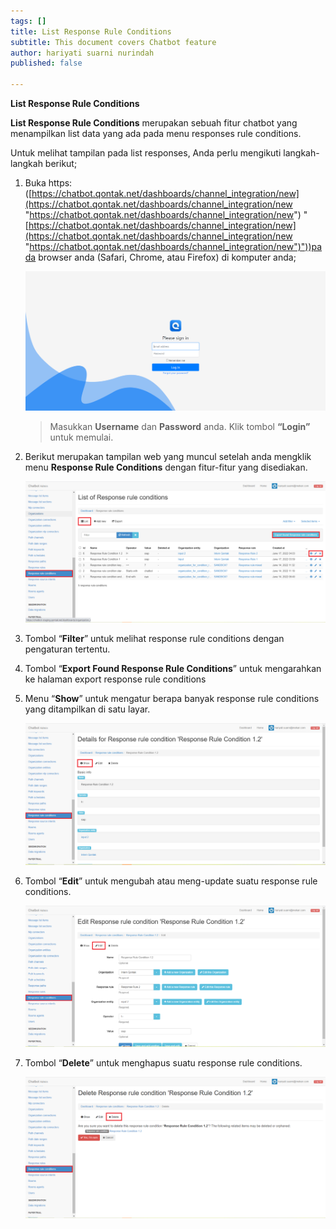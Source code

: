 ```yaml
---
tags: []
title: List Response Rule Conditions
subtitle: This document covers Chatbot feature
author: hariyati suarni nurindah
published: false

---
```

**List Response Rule Conditions**

**List Response Rule Conditions** merupakan sebuah fitur chatbot yang menampilkan list data yang ada pada menu responses rule conditions.

Untuk melihat tampilan pada list responses, Anda perlu mengikuti langkah-langkah berikut;

1. Buka https: ([https://chatbot.qontak.net/dashboards/channel_integration/new](https://chatbot.qontak.net/dashboards/channel_integration/new "https://chatbot.qontak.net/dashboards/channel_integration/new") "[https://chatbot.qontak.net/dashboards/channel_integration/new](https://chatbot.qontak.net/dashboards/channel_integration/new "https://chatbot.qontak.net/dashboards/channel_integration/new")"))pada browser anda (Safari, Chrome, atau Firefox) di komputer anda;

   ![](/uploads/channell.PNG)

   > Masukkan **Username** dan **Password** anda. Klik tombol **“Login”** untuk memulai.
2. Berikut merupakan tampilan web yang muncul setelah anda mengklik menu **Response Rule Conditions** dengan fitur-fitur yang disediakan.

   ![](/uploads/rule-conditions1.PNG)
3. Tombol “**Filter**” untuk melihat response rule conditions dengan pengaturan tertentu.
4. Tombol “**Export Found Response Rule Conditions**” untuk mengarahkan ke halaman export response rule conditions
5. Menu “**Show**” untuk mengatur berapa banyak response rule conditions yang ditampilkan di satu layar.

   ![](/uploads/rule-conditions2.PNG)
6. Tombol “**Edit**” untuk mengubah atau meng-update suatu response rule conditions.

   ![](/uploads/rule-conditions3.PNG)
7. Tombol “**Delete**” untuk menghapus suatu response rule conditions.

   ![](/uploads/rule-conditions4.PNG)
